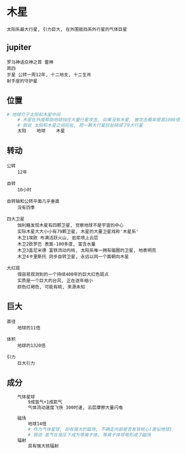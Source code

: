 # 木星

    太阳系最大行星, 引力巨大, 在外围抵挡系外行星的气体巨星

## jupiter

    罗马神话众神之首 雷神
    周四
    岁星 公转一周12年, 十二地支, 十二生肖
    射手座的守护星

## 位置

```bash
# 地球介于太阳和木星中间
    # 木星在外围帮助地球挡住大量行星攻击, 如果没有木星, 被攻击概率提高1000倍
    # 假说 太阳和木星之间拉扯, 把一颗大行星拉扯碎成了9大行星
    太阳    地球    木星
```

## 转动

    公转
        12年

    自转
        10小时

    自转轴和公转平面几乎垂直
        没有四季

    四大卫星
        伽利略发现木星有四颗卫星, 觉察地球不是宇宙的中心
        实际木星大大小小有79颗卫星, 木星的大量卫星戏称'木星系'
        木卫1埃欧 布满活跃火山, 岩浆喷上云层
        木卫2欧罗巴 表面-100多度, 富含水量
        木卫3盖尼米德 富铁流动内核, 太阳系唯一拥有磁圈的卫星, 地表明亮
        木卫4卡里斯托 同步自转卫星, 永远以同一个面朝向木星

    大红斑
        很容易观测到的一个持续400年的巨大红色斑点
        实质是一个巨大的台风, 正在逐年缩小
        颜色红褐色, 可能有硫, 来源未知

## 巨大

    直径
        地球的11倍

    体积
        地球的1320倍

    引力
        巨大引力

## 成分

```bash
    气体星球
        9成氢气+1成氦气
        气体流动速度飞快 300时速, 云层摩擦大量闪电

    磁场
        地球14倍
        # 作为气体星球, 却有强大的磁场, 不确定内部是否有铁核心(类似地球)
        # 假说 氢气在高压下成为等离子体, 等离子体导电形成了磁场
    辐射
        具有强大核辐射
```
